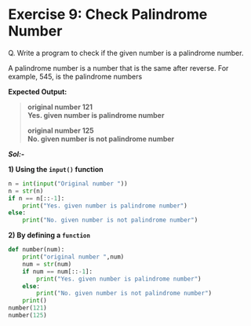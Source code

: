 # Exercise 9: Check Palindrome Number

Q. Write a program to check if the given number is a palindrome number.

A palindrome number is a number that is the same after reverse. For example, 545, is the palindrome numbers

**Expected Output:**

> **original number 121  
> Yes. given number is palindrome number**
> 
> **original number 125  
> No. given number is not palindrome number**

***Sol:-***

**1) Using the <code>input()</code> function**
```python
n = int(input("Original number "))
n = str(n)
if n == n[::-1]:
    print("Yes. given number is palindrome number")
else:
    print("No. given number is not palindrome number")
```

**2) By defining a <code>function</code>**
```python
def number(num):
    print("original number ",num)
    num = str(num)
    if num == num[::-1]:
        print("Yes. given number is palindrome number")
    else:
        print("No. given number is not palindrome number")
    print()
number(121)
number(125)
```
